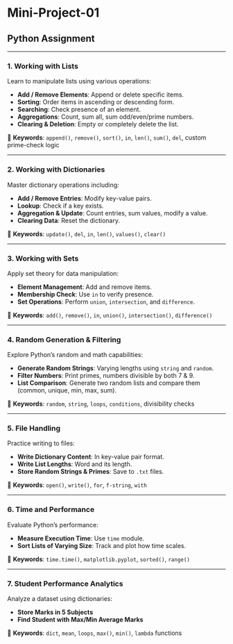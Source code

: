 # Mini-Project-01  
## Python Assignment

---

### **1. Working with Lists**
Learn to manipulate lists using various operations:
- **Add / Remove Elements**: Append or delete specific items.
- **Sorting**: Order items in ascending or descending form.
- **Searching**: Check presence of an element.
- **Aggregations**: Count, sum all, sum odd/even/prime numbers.
- **Clearing & Deletion**: Empty or completely delete the list.

📘 **Keywords**: `append()`, `remove()`, `sort()`, `in`, `len()`, `sum()`, `del`, custom prime-check logic

---

### **2. Working with Dictionaries**
Master dictionary operations including:
- **Add / Remove Entries**: Modify key-value pairs.
- **Lookup**: Check if a key exists.
- **Aggregation & Update**: Count entries, sum values, modify a value.
- **Clearing Data**: Reset the dictionary.

📘 **Keywords**: `update()`, `del`, `in`, `len()`, `values()`, `clear()`

---

### **3. Working with Sets**
Apply set theory for data manipulation:
- **Element Management**: Add and remove items.
- **Membership Check**: Use `in` to verify presence.
- **Set Operations**: Perform `union`, `intersection`, and `difference`.

📘 **Keywords**: `add()`, `remove()`, `in`, `union()`, `intersection()`, `difference()`

---

### **4. Random Generation & Filtering**
Explore Python’s random and math capabilities:
- **Generate Random Strings**: Varying lengths using `string` and `random`.
- **Filter Numbers**: Print primes, numbers divisible by both 7 & 9.
- **List Comparison**: Generate two random lists and compare them (common, unique, min, max, sum).

📘 **Keywords**: `random`, `string`, `loops`, `conditions`, divisibility checks

---

### **5. File Handling**
Practice writing to files:
- **Write Dictionary Content**: In key-value pair format.
- **Write List Lengths**: Word and its length.
- **Store Random Strings & Primes**: Save to `.txt` files.

📘 **Keywords**: `open()`, `write()`, `for`, `f-string`, `with`

---

### **6. Time and Performance**
Evaluate Python’s performance:
- **Measure Execution Time**: Use `time` module.
- **Sort Lists of Varying Size**: Track and plot how time scales.

📘 **Keywords**: `time.time()`, `matplotlib.pyplot`, `sorted()`, `range()`

---

### **7. Student Performance Analytics**
Analyze a dataset using dictionaries:
- **Store Marks in 5 Subjects**
- **Find Student with Max/Min Average Marks**

📘 **Keywords**: `dict`, `mean`, `loops`, `max()`, `min()`, `lambda` functions
